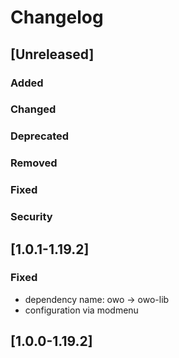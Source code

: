 # Changelog

## [Unreleased]
### Added

### Changed

### Deprecated

### Removed

### Fixed

### Security

## [1.0.1-1.19.2]
### Fixed
- dependency name: owo -> owo-lib
- configuration via modmenu

## [1.0.0-1.19.2]